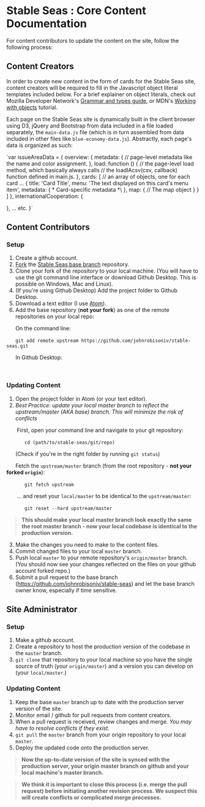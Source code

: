 # Stable Seas : Core Content Documentation



For content contributors to update the content on the site, follow the following process:

## Content Creators

In order to create new content in the form of cards for the Stable Seas site, content creators will be required to fill in the Javascript object literal templates included below. For a brief explainer on object literals, check out Mozilla Developer Network's [Grammar and types guide](https://developer.mozilla.org/en-US/docs/Web/JavaScript/Guide/Grammar_and_types#Object_literals), or MDN's [Working with objects](https://developer.mozilla.org/en-US/docs/Web/JavaScript/Guide/Working_with_Objects) tutorial.

Each page on the Stable Seas site is dynamically built in the client browser using D3, jQuery and Bootstrap from data included in a file loaded separately, the `main-data.js` file (which is in turn assembled from data included in other files like `blue-economy-data.js`). Abstractly, each page's data is organized as such:

`var issueAreaData = {
  overview: {
    metadata: {
      // page-level metadata like the name and color assignment.
    },
    load: function () {
      // the page-level load method, which basically always calls
      // the loadIAcsv(csv, callback) function defined in main.js.
    },
    cards: [ // an array of objects, one for each card ...
      {
        title: 'Card Title',
        menu: 'The text displayed on this card\'s menu item',
        metadata: { \* Card-specific metadata *\ },
        map: {
          // The map object 
        }
      }
    ]
  },
  internationalCooperation: {

  },
  ... etc.
}`

## Content Contributors

### Setup

1. Create a github account.
2. [Fork](https://help.github.com/articles/fork-a-repo/) the [Stable Seas base branch](https://github.com/johnrobisoniv/stable-seas) repository.
3. Clone your fork of the repository to your local machine. (You will have to use the git command line interface or download Github Desktop. This is possible on Windows, Mac and Linux).
4. (If you're using Github Desktop) Add the project folder to Github Desktop.
5. Download a text editor (I use [Atom](https://atom.io/)).
6. Add the base repository (**not your fork**) as one of the remote repositories on your local repo:<br />

&nbsp;&nbsp;&nbsp;&nbsp;&nbsp;&nbsp;On the command line:

&nbsp;&nbsp;&nbsp;&nbsp;&nbsp;&nbsp;`git add remote upstream https://github.com/johnrobisoniv/stable-seas.git`

&nbsp;&nbsp;&nbsp;&nbsp;&nbsp;&nbsp;In Github Desktop:

&nbsp;&nbsp;&nbsp;&nbsp;&nbsp;&nbsp;

### Updating Content

1. Open the project folder in Atom (or your text editor).
2. *Best Practice: update your local master branch to reflect the upstream/master (AKA base) branch. This will minimize the risk of conflicts*

&nbsp;&nbsp;&nbsp;&nbsp;&nbsp;&nbsp; First, open your command line and navigate to your git repository:

&nbsp;&nbsp;&nbsp;&nbsp;&nbsp;&nbsp;&nbsp;&nbsp;&nbsp;&nbsp;&nbsp;&nbsp;`cd (path/to/stable-seas/git/repo)`

&nbsp;&nbsp;&nbsp;&nbsp;&nbsp;&nbsp;(Check if you're in the right folder by running `git status`)

&nbsp;&nbsp;&nbsp;&nbsp;&nbsp;&nbsp;Fetch the `upstream/master` branch (from the root repository - **not your forked `origin`**):

&nbsp;&nbsp;&nbsp;&nbsp;&nbsp;&nbsp;&nbsp;&nbsp;&nbsp;&nbsp;&nbsp;&nbsp;`git fetch upstream`

&nbsp;&nbsp;&nbsp;&nbsp;&nbsp;&nbsp; ... and reset your `local/master` to be identical to the `upstream/master`:

&nbsp;&nbsp;&nbsp;&nbsp;&nbsp;&nbsp;&nbsp;&nbsp;&nbsp;&nbsp;&nbsp;&nbsp;`git reset --hard upstream/master`

> **This should make your local master branch look exactly the same the root master branch - now your local codebase is identical to the production version.**

3. Make the changes you need to make to the content files.
4. Commit changed files to your local `master` branch.
5. Push local `master` to your remote repository's `origin/master` branch. (You should now see your changes reflected on the files on your github account forked repo.)
6. Submit a pull request to the base branch (https://github.com/johnrobisoniv/stable-seas) and let the base branch owner know, especially if time sensitive.

## Site Administrator

### Setup
1. Make a github account.
2. Create a repository to host the production version of the codebase in the `master` branch.
3. `git clone` that repository to your local machine so you have the single source of truth (your `origin/master`) and a version you can develop on (your `local/master`.)

### Updating Content
1. Keep the base `master` branch up to date with the production server version of the site.
2. Monitor email / github for pull requests from content creators.
3. When a pull request is received, review changes and merge. *You may have to resolve conflicts if they exist.*
4. `git pull` the `master` branch from your origin repository to your local `master`.
5. Deploy the updated code onto the production server.

> **Now the up-to-date version of the site is synced with the production server, your origin master branch on github and your local machine's master branch.**

> **We think it is important to close this process (i.e. merge the pull request) before initiating another revision process. We suspect this will create conflicts or complicated merge processes.**
